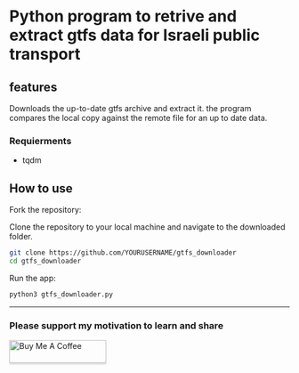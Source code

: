 # Python program to retrive and extract gtfs data for Israeli public transport

## features

Downloads the up-to-date gtfs archive and extract it.
the program compares the local copy against the remote file for an up to date data.

### Requierments

- tqdm

## How to use

Fork the repository:

Clone the repository to your local machine and navigate to the downloaded folder.

```bash
git clone https://github.com/YOURUSERNAME/gtfs_downloader
cd gtfs_downloader
```

Run the app:

```python
python3 gtfs_downloader.py
```

------

### Please support my motivation to learn and share

<a href="https://www.buymeacoffee.com/HMa8m26"
    target="_blank">
        <img src="https://www.buymeacoffee.com/assets/img/custom_images/orange_img.png"
            alt="Buy Me A Coffee" style="height: 41px !important;width: 174px !important;box-shadow: 0px 3px 2px 0px rgba(190, 190, 190, 0.5) !important;-webkit-box-shadow: 0px 3px 2px 0px rgba(190, 190, 190, 0.5) !important;" >
</a>
